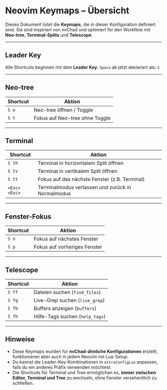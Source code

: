 # Neovim Keymaps – Übersicht

Dieses Dokument listet die **Keymaps**, die in dieser Konfiguration definiert sind. Sie sind inspiriert von nvChad und optimiert für den Workflow mit **Neo-tree**, **Terminal-Splits** und **Telescope**.

---

## Leader Key
Alle Shortcuts beginnen mit dem **Leader Key**: `Space` ab jetzt deklariert als: `S`

---

## Neo-tree
| Shortcut      | Aktion |
|---------------|--------|
| `S e`   | Neo-tree öffnen / Toggle |
| `S t`   | Fokus auf Neo-tree ohne Toggle |

---

## Terminal
| Shortcut       | Aktion |
|----------------|--------|
| `S th`   | Terminal in horizontalem Split öffnen |
| `S tv`   | Terminal in vertikalem Split öffnen |
| `S tt`   | Fokus auf das nächste Fenster (z.B. Terminal) |
| `<Esc><Esc>`   | Terminalmodus verlassen und zurück in Normalmodus |

---

## Fenster-Fokus
| Shortcut      | Aktion |
|---------------|--------|
| `S n`   | Fokus auf nächstes Fenster |
| `S p`   | Fokus auf vorheriges Fenster |

---

## Telescope
| Shortcut      | Aktion |
|---------------|--------|
| `S ff`  | Dateien suchen (`find_files`) |
| `S fg`  | Live-Grep suchen (`live_grep`) |
| `S fb`  | Buffers anzeigen (`buffers`) |
| `S fh`  | Hilfe-Tags suchen (`help_tags`) |

---

## Hinweise
- Diese Keymaps wurden für **nvChad-ähnliche Konfigurationen** erstellt, funktionieren aber auch in jedem Neovim mit Lua-Setup.  
- Du kannst die Leader-Key-Kombinationen in `extraConfigLua` anpassen, falls du ein anderes Präfix verwenden möchtest.  
- Die Shortcuts für Terminal und Tree ermöglichen es, **immer zwischen Editor, Terminal und Tree** zu wechseln, ohne Fenster versehentlich zu schließen.


